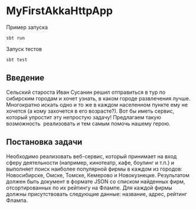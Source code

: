 # MyFirstAkkaHttpApp

Пример запуска

`sbt run`

Запуск тестов

`sbt test`

## Введение

Сельский староста Иван Сусанин решил отправиться в тур по сибирским городам и хочет узнать, в каком городе развлечения лучше. Многократно искать одно и то же в каждом населенном пункте ему не хочется (а кому захочется в его возрасте?). Вот бы иметь сервис, который упростит эту непростую задачу! Предлагаем такую возможность  реализовать и тем самым помочь нашему герою.

## Постановка задачи

Необходимо реализовать веб-сервис, который принимает на вход сферу деятельности (например, кинотеатр, кафе, боулинг и т.п.) и выполняет поиск наиболее популярной фирмы в каждом из городов: Новосибирске, Омске, Томске, Кемерово и Новокузнецке. Результатом должен быть документ в формате JSON со списком найденных фирм, отсортированных по их рейтингу на Флампе. Для каждой фирмы должны присутствовать следующие данные: название, адрес, рейтинг Флампа.
